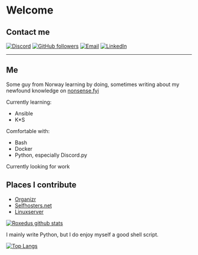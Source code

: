 # Welcome

## Contact me

[![Discord](https://img.shields.io/discord/503247072557006860?color=%234518f5&label=Discord&logo=discord&logoColor=%23403d3d&style=for-the-badge)](https://discord.gg/EujuJwG)
[![GitHub followers](https://img.shields.io/github/followers/Roxedus?color=%234518f5&logo=github&logoColor=%23403d3d&style=for-the-badge)](https://github.com/users/follow?target=Roxedus)
[![Email](https://img.shields.io/badge/Email-me%40roxedus.dev-234518f?color=%234518f5&logo=gmail&logoColor=%23403d3d&style=for-the-badge)](mailto:me@roxedus.dev)
[![LinkedIn](https://img.shields.io/badge/LinkedIn-Simen_R%C3%B8stvik-%234518f?color=%234518f5&logo=linkedin&logoColor=%2523403d3d&style=for-the-badge)](https://www.linkedin.com/in/simen-r%C3%B8stvik/)

---

## Me

Some guy from Norway learning by doing, sometimes writing about my newfound knowledge on [nonsense.fyi](https://nonsense.fyi/)

Currently learning:

* Ansible
* K*S

Comfortable with:

* Bash
* Docker
* Python, especially Discord.py

Currently looking for work

## Places I contribute

* [Organizr](https://organizr.app/)
* [Selfhosters.net](https://selfhosters.net/)
* [Linuxserver](http://linuxserver.io/)

[![Roxedus github stats](https://github-readme-stats.vercel.app/api?username=roxedus&show_icons=true&theme=radical)](https://github.com/roxedus)

I mainly write Python, but I do enjoy myself a good shell script.

[![Top Langs](https://github-readme-stats.vercel.app/api/top-langs/?username=roxedus&theme=radical)](https://github.com/anuraghazra/github-readme-stats)
